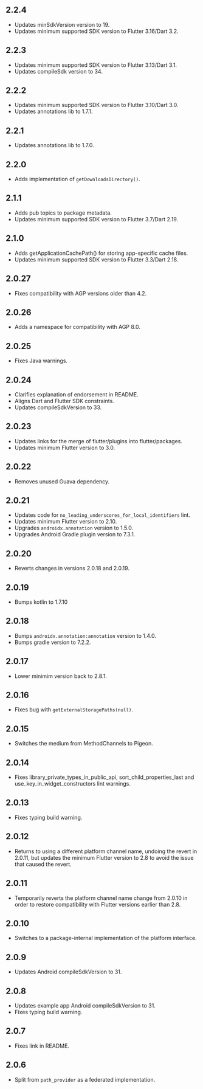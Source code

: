 ## 2.2.4

* Updates minSdkVersion version to 19.
* Updates minimum supported SDK version to Flutter 3.16/Dart 3.2.

## 2.2.3

* Updates minimum supported SDK version to Flutter 3.13/Dart 3.1.
* Updates compileSdk version to 34.

## 2.2.2

* Updates minimum supported SDK version to Flutter 3.10/Dart 3.0.
* Updates annotations lib to 1.7.1.

## 2.2.1

* Updates annotations lib to 1.7.0.

## 2.2.0

* Adds implementation of `getDownloadsDirectory()`.

## 2.1.1

* Adds pub topics to package metadata.
* Updates minimum supported SDK version to Flutter 3.7/Dart 2.19.

## 2.1.0

* Adds getApplicationCachePath() for storing app-specific cache files.
* Updates minimum supported SDK version to Flutter 3.3/Dart 2.18.

## 2.0.27

* Fixes compatibility with AGP versions older than 4.2.

## 2.0.26

* Adds a namespace for compatibility with AGP 8.0.

## 2.0.25

* Fixes Java warnings.

## 2.0.24

* Clarifies explanation of endorsement in README.
* Aligns Dart and Flutter SDK constraints.
* Updates compileSdkVersion to 33.

## 2.0.23

* Updates links for the merge of flutter/plugins into flutter/packages.
* Updates minimum Flutter version to 3.0.

## 2.0.22

* Removes unused Guava dependency.

## 2.0.21

* Updates code for `no_leading_underscores_for_local_identifiers` lint.
* Updates minimum Flutter version to 2.10.
* Upgrades `androidx.annotation` version to 1.5.0.
* Upgrades Android Gradle plugin version to 7.3.1.

## 2.0.20

* Reverts changes in versions 2.0.18 and 2.0.19.

## 2.0.19

* Bumps kotlin to 1.7.10

## 2.0.18

* Bumps `androidx.annotation:annotation` version to 1.4.0.
* Bumps gradle version to 7.2.2.

## 2.0.17

* Lower minimim version back to 2.8.1.

## 2.0.16

* Fixes bug with `getExternalStoragePaths(null)`.

## 2.0.15

* Switches the medium from MethodChannels to Pigeon.

## 2.0.14

* Fixes library_private_types_in_public_api, sort_child_properties_last and use_key_in_widget_constructors
  lint warnings.

## 2.0.13

* Fixes typing build warning.

## 2.0.12

* Returns to using a different platform channel name, undoing the revert in
  2.0.11, but updates the minimum Flutter version to 2.8 to avoid the issue
  that caused the revert.

## 2.0.11

* Temporarily reverts the platform channel name change from 2.0.10 in order to
  restore compatibility with Flutter versions earlier than 2.8.

## 2.0.10

* Switches to a package-internal implementation of the platform interface.

## 2.0.9

* Updates Android compileSdkVersion to 31.

## 2.0.8

* Updates example app Android compileSdkVersion to 31.
* Fixes typing build warning.

## 2.0.7

* Fixes link in README.

## 2.0.6

* Split from `path_provider` as a federated implementation.
